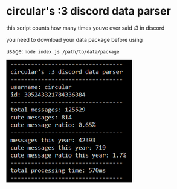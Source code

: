 # circular's :3 discord data parser
this script counts how many times youve ever said :3 in discord

you need to download your data package before using

usage: `node index.js /path/to/data/package`

![](screenshot.png)
